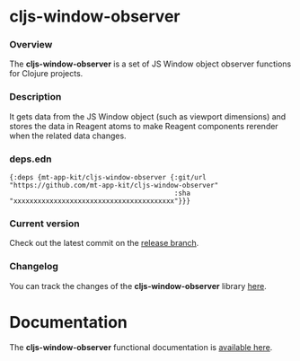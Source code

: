 
# cljs-window-observer

### Overview

The <strong>cljs-window-observer</strong> is a set of JS Window object observer functions for Clojure projects.

### Description

It gets data from the JS Window object (such as viewport dimensions) and stores the data in Reagent atoms
to make Reagent components rerender when the related data changes.

### deps.edn

```
{:deps {mt-app-kit/cljs-window-observer {:git/url "https://github.com/mt-app-kit/cljs-window-observer"
                                         :sha     "xxxxxxxxxxxxxxxxxxxxxxxxxxxxxxxxxxxxxxxx"}}}
```

### Current version

Check out the latest commit on the [release branch](https://github.com/mt-app-kit/cljs-window-observer/tree/release).

### Changelog

You can track the changes of the <strong>cljs-window-observer</strong> library [here](CHANGES.md).

# Documentation

The <strong>cljs-window-observer</strong> functional documentation is [available here](https://mt-app-kit.github.io/cljs-window-observer).
